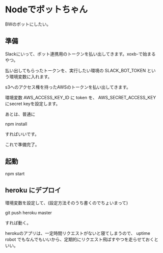 # Nodeでボットちゃん
BWのボットにしたい。  

## 準備
Slackにいって、ボット連携用のトークンを払い出してきます。xoxb-で始まるやつ。

払い出してもらったトークンを、実行したい環境の SLACK_BOT_TOKEN という環境変数に入れます。

s3へのアクセス権を持ったAWSのトークンを払い出してきます。

環境変数 AWS_ACCESS_KEY_ID に token を、 AWS_SECRET_ACCESS_KEY にsecret keyを設定します。

あとは、普通に

npm install

すればいいです。

これで準備完了。

## 起動

npm start

## heroku にデプロイ

環境変数を設定して、(設定方法そのうち書くのでちょいまって)

git push heroku master

すれば動く。

herokuのアプリは、一定時間リクエストがないと寝てしまうので、 uptime robot でもなんでもいいから、定期的にリクエスト飛ばすやつを走らせておくといい。

